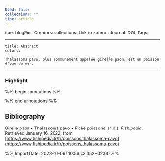 ```yaml
---
Used: false
collections: ""
tipe: article
---
```

tipe: blogPost
Creators: 
collections: 
Link to zotero:: 
Journal: 
DOI: 
Tags: 

---
```ad-note
title: Abstract
color:: 

Thalassoma pavo, plus communément appelée girelle paon, est un poisson d'eau de mer.

```

---
### Highlight

%% begin annotations %%

%% end annotations %%

## Bibliography

Girelle paon • Thalassoma pavo • Fiche poissons. (n.d.). _Fishipedia_. Retrieved January 16, 2022, from [https://www.fishipedia.fr/fr/poissons/thalassoma-pavo](https://www.fishipedia.fr/fr/poissons/thalassoma-pavo)

%% Import Date: 2023-10-06T10:56:33.352+02:00 %%
